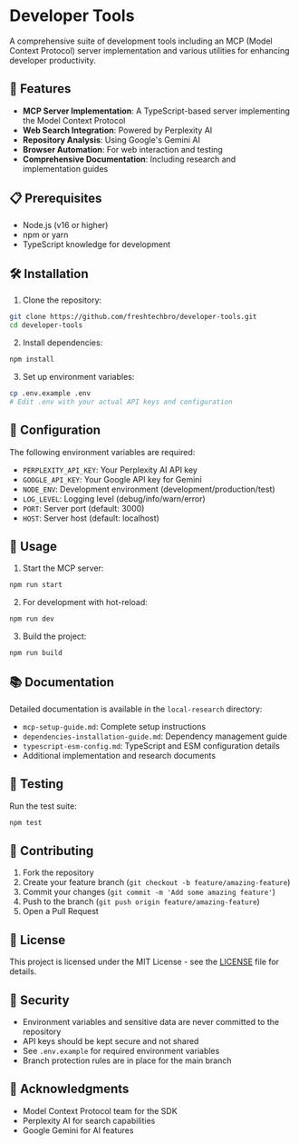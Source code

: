 # Developer Tools

A comprehensive suite of development tools including an MCP (Model Context Protocol) server implementation and various utilities for enhancing developer productivity.

## 🚀 Features

- **MCP Server Implementation**: A TypeScript-based server implementing the Model Context Protocol
- **Web Search Integration**: Powered by Perplexity AI
- **Repository Analysis**: Using Google's Gemini AI
- **Browser Automation**: For web interaction and testing
- **Comprehensive Documentation**: Including research and implementation guides

## 📋 Prerequisites

- Node.js (v16 or higher)
- npm or yarn
- TypeScript knowledge for development

## 🛠️ Installation

1. Clone the repository:
```bash
git clone https://github.com/freshtechbro/developer-tools.git
cd developer-tools
```

2. Install dependencies:
```bash
npm install
```

3. Set up environment variables:
```bash
cp .env.example .env
# Edit .env with your actual API keys and configuration
```

## 🔧 Configuration

The following environment variables are required:

- `PERPLEXITY_API_KEY`: Your Perplexity AI API key
- `GOOGLE_API_KEY`: Your Google API key for Gemini
- `NODE_ENV`: Development environment (development/production/test)
- `LOG_LEVEL`: Logging level (debug/info/warn/error)
- `PORT`: Server port (default: 3000)
- `HOST`: Server host (default: localhost)

## 🚀 Usage

1. Start the MCP server:
```bash
npm run start
```

2. For development with hot-reload:
```bash
npm run dev
```

3. Build the project:
```bash
npm run build
```

## 📚 Documentation

Detailed documentation is available in the `local-research` directory:

- `mcp-setup-guide.md`: Complete setup instructions
- `dependencies-installation-guide.md`: Dependency management guide
- `typescript-esm-config.md`: TypeScript and ESM configuration details
- Additional implementation and research documents

## 🧪 Testing

Run the test suite:
```bash
npm test
```

## 🤝 Contributing

1. Fork the repository
2. Create your feature branch (`git checkout -b feature/amazing-feature`)
3. Commit your changes (`git commit -m 'Add some amazing feature'`)
4. Push to the branch (`git push origin feature/amazing-feature`)
5. Open a Pull Request

## 📝 License

This project is licensed under the MIT License - see the [LICENSE](LICENSE) file for details.

## 🔐 Security

- Environment variables and sensitive data are never committed to the repository
- API keys should be kept secure and not shared
- See `.env.example` for required environment variables
- Branch protection rules are in place for the main branch

## 🙏 Acknowledgments

- Model Context Protocol team for the SDK
- Perplexity AI for search capabilities
- Google Gemini for AI features 